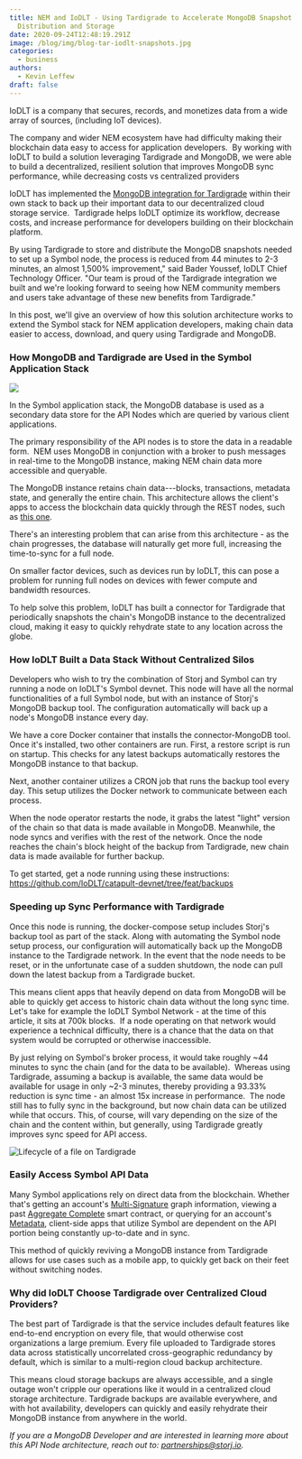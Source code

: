 ```yaml
---
title: NEM and IoDLT - Using Tardigrade to Accelerate MongoDB Snapshot
  Distribution and Storage
date: 2020-09-24T12:48:19.291Z
image: /blog/img/blog-tar-iodlt-snapshots.jpg
categories:
  - business
authors:
  - Kevin Leffew
draft: false
---
```

IoDLT is a company that secures, records, and monetizes data from a wide array of sources, (including IoT devices).

The company and wider NEM ecosystem have had difficulty making their blockchain data easy to access for application developers.  By working with IoDLT to build a solution leveraging Tardigrade and MongoDB, we were able to build a decentralized, resilient solution that improves MongoDB sync performance, while decreasing costs vs centralized providers

IoDLT has implemented the [MongoDB integration for Tardigrade](https://www.mongodb.com/blog/post/cloud-native-enterprise-data-management-tardigrade) within their own stack to back up their important data to our decentralized cloud storage service.  Tardigrade helps IoDLT optimize its workflow, decrease costs, and increase performance for developers building on their blockchain platform.

By using Tardigrade to store and distribute the MongoDB snapshots needed to set up a Symbol node, the process is reduced from 44 minutes to 2-3 minutes, an almost 1,500% improvement," said Bader Youssef, IoDLT Chief Technology Officer. "Our team is proud of the Tardigrade integration we built and we're looking forward to seeing how NEM community members and users take advantage of these new benefits from Tardigrade."

In this post, we'll give an overview of how this solution architecture works to extend the Symbol stack for NEM application developers, making chain data easier to access, download, and query using Tardigrade and MongoDB.

### **How MongoDB and Tardigrade are Used in the Symbol Application Stack**

![](/blog/img/nem-mongodb-tardigrade-architecture.png)

In the Symbol application stack, the MongoDB database is used as a secondary data store for the API Nodes which are queried by various client applications.

The primary responsibility of the API nodes is to store the data in a readable form.  NEM uses MongoDB in conjunction with a broker to push messages in real-time to the MongoDB instance, making NEM chain data more accessible and queryable.

The MongoDB instance retains chain data---blocks, transactions, metadata state, and generally the entire chain. This architecture allows the client's apps to access the blockchain data quickly through the REST nodes, such as [this one](https://github.com/nemtech/catapult-rest).

There's an interesting problem that can arise from this architecture - as the chain progresses, the database will naturally get more full, increasing the time-to-sync for a full node.

On smaller factor devices, such as devices run by IoDLT, this can pose a problem for running full nodes on devices with fewer compute and bandwidth resources.

To help solve this problem, IoDLT has built a connector for Tardigrade that periodically snapshots the chain's MongoDB instance to the decentralized cloud, making it easy to quickly rehydrate state to any location across the globe.

### How IoDLT Built a Data Stack Without Centralized Silos

Developers who wish to try the combination of Storj and Symbol can try running a node on IoDLT's Symbol devnet. This node will have all the normal functionalities of a full Symbol node, but with an instance of Storj's MongoDB backup tool. The configuration automatically will back up a node's MongoDB instance every day.

We have a core Docker container that installs the connector-MongoDB tool. Once it's installed, two other containers are run. First, a restore script is run on startup. This checks for any latest backups automatically restores the MongoDB instance to that backup.

Next, another container utilizes a CRON job that runs the backup tool every day. This setup utilizes the Docker network to communicate between each process.

When the node operator restarts the node, it grabs the latest "light" version of the chain so that data is made available in MongoDB. Meanwhile, the node syncs and verifies with the rest of the network. Once the node reaches the chain's block height of the backup from Tardigrade, new chain data is made available for further backup.

To get started, get a node running using these instructions: <https://github.com/IoDLT/catapult-devnet/tree/feat/backups>

### Speeding up Sync Performance with Tardigrade

Once this node is running, the docker-compose setup includes Storj's backup tool as part of the stack. Along with automating the Symbol node setup process, our configuration will automatically back up the MongoDB instance to the Tardigrade network. In the event that the node needs to be reset, or in the unfortunate case of a sudden shutdown, the node can pull down the latest backup from a Tardigrade bucket.

This means client apps that heavily depend on data from MongoDB will be able to quickly get access to historic chain data without the long sync time.  Let's take for example the IoDLT Symbol Network - at the time of this article, it sits at 700k blocks.  If a node operating on that network would experience a technical difficulty, there is a chance that the data on that system would be corrupted or otherwise inaccessible.

By just relying on Symbol's broker process, it would take roughly \~44 minutes to sync the chain (and for the data to be available).  Whereas using Tardigrade, assuming a backup is available, the same data would be available for usage in only \~2-3 minutes, thereby providing a 93.33% reduction is sync time - an almost 15x increase in performance.  The node still has to fully sync in the background, but now chain data can be utilized while that occurs. This, of course, will vary depending on the size of the chain and the content within, but generally, using Tardigrade greatly improves sync speed for API access.

![](/blog/img/lifecycle-of-a-file-on-tardigrade-.png "Lifecycle of a file on Tardigrade")

### Easily Access Symbol API Data

Many Symbol applications rely on direct data from the blockchain. Whether that's getting an account's [Multi-Signature](https://docs.symbolplatform.com/concepts/multisig-account.html#multisig-account) graph information, viewing a past [Aggregate Complete](https://docs.symbolplatform.com/concepts/aggregate-transaction.html#aggregate-transaction) smart contract, or querying for an account's [Metadata](https://docs.symbolplatform.com/concepts/metadata.html#metadata), client-side apps that utilize Symbol are dependent on the API portion being constantly up-to-date and in sync.

This method of quickly reviving a MongoDB instance from Tardigrade allows for use cases such as a mobile app, to quickly get back on their feet without switching nodes.

### Why did IoDLT Choose Tardigrade over Centralized Cloud Providers?

The best part of Tardigrade is that the service includes default features like end-to-end encryption on every file, that would otherwise cost organizations a large premium. Every file uploaded to Tardigrade stores data across statistically uncorrelated cross-geographic redundancy by default, which is similar to a multi-region cloud backup architecture.

This means cloud storage backups are always accessible, and a single outage won't cripple our operations like it would in a centralized cloud storage architecture. Tardigrade backups are available everywhere, and with hot availability, developers can quickly and easily rehydrate their MongoDB instance from anywhere in the world.

*If you are a MongoDB Developer and are interested in learning more about this API Node architecture, reach out to: [partnerships@storj.io](mailto:partnerships@storj.io).*